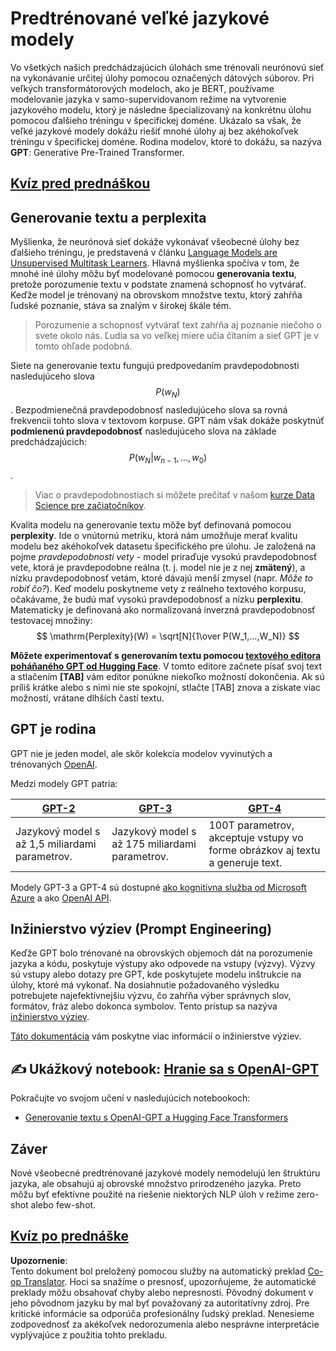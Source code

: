 <!--
CO_OP_TRANSLATOR_METADATA:
{
  "original_hash": "2efbb183384a50f0fc0cde02534d912f",
  "translation_date": "2025-08-25T22:06:56+00:00",
  "source_file": "lessons/5-NLP/20-LangModels/README.md",
  "language_code": "sk"
}
-->
# Predtrénované veľké jazykové modely

Vo všetkých našich predchádzajúcich úlohách sme trénovali neurónovú sieť na vykonávanie určitej úlohy pomocou označených dátových súborov. Pri veľkých transformátorových modeloch, ako je BERT, používame modelovanie jazyka v samo-supervidovanom režime na vytvorenie jazykového modelu, ktorý je následne špecializovaný na konkrétnu úlohu pomocou ďalšieho tréningu v špecifickej doméne. Ukázalo sa však, že veľké jazykové modely dokážu riešiť mnohé úlohy aj bez akéhokoľvek tréningu v špecifickej doméne. Rodina modelov, ktoré to dokážu, sa nazýva **GPT**: Generative Pre-Trained Transformer.

## [Kvíz pred prednáškou](https://ff-quizzes.netlify.app/en/ai/quiz/39)

## Generovanie textu a perplexita

Myšlienka, že neurónová sieť dokáže vykonávať všeobecné úlohy bez ďalšieho tréningu, je predstavená v článku [Language Models are Unsupervised Multitask Learners](https://cdn.openai.com/better-language-models/language_models_are_unsupervised_multitask_learners.pdf). Hlavná myšlienka spočíva v tom, že mnohé iné úlohy môžu byť modelované pomocou **generovania textu**, pretože porozumenie textu v podstate znamená schopnosť ho vytvárať. Keďže model je trénovaný na obrovskom množstve textu, ktorý zahŕňa ľudské poznanie, stáva sa znalým v širokej škále tém.

> Porozumenie a schopnosť vytvárať text zahŕňa aj poznanie niečoho o svete okolo nás. Ľudia sa vo veľkej miere učia čítaním a sieť GPT je v tomto ohľade podobná.

Siete na generovanie textu fungujú predpovedaním pravdepodobnosti nasledujúceho slova $$P(w_N)$$. Bezpodmienečná pravdepodobnosť nasledujúceho slova sa rovná frekvencii tohto slova v textovom korpuse. GPT nám však dokáže poskytnúť **podmienenú pravdepodobnosť** nasledujúceho slova na základe predchádzajúcich: $$P(w_N | w_{n-1}, ..., w_0)$$.

> Viac o pravdepodobnostiach si môžete prečítať v našom [kurze Data Science pre začiatočníkov](https://github.com/microsoft/Data-Science-For-Beginners/tree/main/1-Introduction/04-stats-and-probability).

Kvalita modelu na generovanie textu môže byť definovaná pomocou **perplexity**. Ide o vnútornú metriku, ktorá nám umožňuje merať kvalitu modelu bez akéhokoľvek datasetu špecifického pre úlohu. Je založená na pojme *pravdepodobnosti vety* - model priraďuje vysokú pravdepodobnosť vete, ktorá je pravdepodobne reálna (t. j. model nie je z nej **zmätený**), a nízku pravdepodobnosť vetám, ktoré dávajú menší zmysel (napr. *Môže to robiť čo?*). Keď modelu poskytneme vety z reálneho textového korpusu, očakávame, že budú mať vysokú pravdepodobnosť a nízku **perplexitu**. Matematicky je definovaná ako normalizovaná inverzná pravdepodobnosť testovacej množiny:
$$
\mathrm{Perplexity}(W) = \sqrt[N]{1\over P(W_1,...,W_N)}
$$ 

**Môžete experimentovať s generovaním textu pomocou [textového editora poháňaného GPT od Hugging Face](https://transformer.huggingface.co/doc/gpt2-large)**. V tomto editore začnete písať svoj text a stlačením **[TAB]** vám editor ponúkne niekoľko možností dokončenia. Ak sú príliš krátke alebo s nimi nie ste spokojní, stlačte [TAB] znova a získate viac možností, vrátane dlhších častí textu.

## GPT je rodina

GPT nie je jeden model, ale skôr kolekcia modelov vyvinutých a trénovaných [OpenAI](https://openai.com). 

Medzi modely GPT patria:

| [GPT-2](https://huggingface.co/docs/transformers/model_doc/gpt2#openai-gpt2) | [GPT-3](https://openai.com/research/language-models-are-few-shot-learners) | [GPT-4](https://openai.com/gpt-4) |
| -- | -- | -- |
|Jazykový model s až 1,5 miliardami parametrov. | Jazykový model s až 175 miliardami parametrov. | 100T parametrov, akceptuje vstupy vo forme obrázkov aj textu a generuje text. |

Modely GPT-3 a GPT-4 sú dostupné [ako kognitívna služba od Microsoft Azure](https://azure.microsoft.com/en-us/services/cognitive-services/openai-service/#overview?WT.mc_id=academic-77998-cacaste) a ako [OpenAI API](https://openai.com/api/).

## Inžinierstvo výziev (Prompt Engineering)

Keďže GPT bolo trénované na obrovských objemoch dát na porozumenie jazyka a kódu, poskytuje výstupy ako odpovede na vstupy (výzvy). Výzvy sú vstupy alebo dotazy pre GPT, kde poskytujete modelu inštrukcie na úlohy, ktoré má vykonať. Na dosiahnutie požadovaného výsledku potrebujete najefektívnejšiu výzvu, čo zahŕňa výber správnych slov, formátov, fráz alebo dokonca symbolov. Tento prístup sa nazýva [inžinierstvo výziev](https://learn.microsoft.com/en-us/shows/ai-show/the-basics-of-prompt-engineering-with-azure-openai-service?WT.mc_id=academic-77998-bethanycheum).

[Táto dokumentácia](https://learn.microsoft.com/en-us/semantic-kernel/prompt-engineering/?WT.mc_id=academic-77998-bethanycheum) vám poskytne viac informácií o inžinierstve výziev.

## ✍️ Ukážkový notebook: [Hranie sa s OpenAI-GPT](../../../../../lessons/5-NLP/20-LangModels/GPT-PyTorch.ipynb)

Pokračujte vo svojom učení v nasledujúcich notebookoch:

* [Generovanie textu s OpenAI-GPT a Hugging Face Transformers](../../../../../lessons/5-NLP/20-LangModels/GPT-PyTorch.ipynb)

## Záver

Nové všeobecné predtrénované jazykové modely nemodelujú len štruktúru jazyka, ale obsahujú aj obrovské množstvo prirodzeného jazyka. Preto môžu byť efektívne použité na riešenie niektorých NLP úloh v režime zero-shot alebo few-shot.

## [Kvíz po prednáške](https://ff-quizzes.netlify.app/en/ai/quiz/40)

**Upozornenie**:  
Tento dokument bol preložený pomocou služby na automatický preklad [Co-op Translator](https://github.com/Azure/co-op-translator). Hoci sa snažíme o presnosť, upozorňujeme, že automatické preklady môžu obsahovať chyby alebo nepresnosti. Pôvodný dokument v jeho pôvodnom jazyku by mal byť považovaný za autoritatívny zdroj. Pre kritické informácie sa odporúča profesionálny ľudský preklad. Nenesieme zodpovednosť za akékoľvek nedorozumenia alebo nesprávne interpretácie vyplývajúce z použitia tohto prekladu.